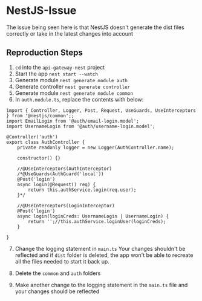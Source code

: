 # NestJS-Issue
The issue being seen here is that NestJS doesn't generate the dist files correctly or take in the latest changes into account


## Reproduction Steps
1. `cd` into the `api-gateway-nest` project
2. Start the app `nest start --watch`
3. Generate module `nest generate module auth`
4. Generate controller `nest generate controller`
5. Generate module `nest generate module common`
6. In `auth.module.ts`, replace the contents with below:

```
import { Controller, Logger, Post, Request, UseGuards, UseInterceptors } from '@nestjs/common';;
import EmailLogin from '@auth/email-login.model';
import UsernameLogin from '@auth/username-login.model';

@Controller('auth')
export class AuthController {
    private readonly logger = new Logger(AuthController.name);
    
    constructor() {}

    //@UseInterceptors(AuthInterceptor)
    /*@UseGuards(AuthGuard('local'))
    @Post('login')
    async login(@Request() req) {
        return this.authService.login(req.user);
    }*/

    //@UseInterceptors(LoginInterceptor)
    @Post('login')
    async login(loginCreds: UsernameLogin | UsernameLogin) {
        return '';//this.authService.loginUser(loginCreds);
    }

}

```

7. Change the logging statement in `main.ts`
Your changes shouldn't be reflected and if `dist` folder is deleted, the app won't be able to recreate all the files needed to start it back up.

8. Delete the `common` and `auth` folders
9. Make another change to the logging statement in the `main.ts` file and your changes should be reflected